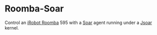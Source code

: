 Roomba-Soar
===========

Control an [iRobot Roomba](http://www.irobot.com) 595 with a [Soar](http://sitemaker.umich.edu/soar/home) agent
running under a [Jsoar](https://github.com/soartech/jsoar) kernel.


